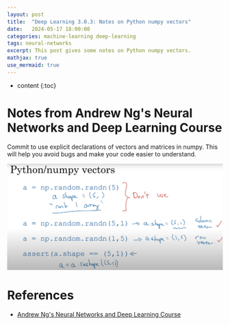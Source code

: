 ```yaml
---
layout: post
title:  "Deep Learning 3.0.3: Notes on Python numpy vectors"
date:   2024-05-17 18:00:00
categories: machine-learning deep-learning
tags: neural-networks
excerpt: This post gives some notes on Python numpy vectors.
mathjax: true
use_mermaid: true
---
```


* content
{:toc}

# Notes from Andrew Ng's Neural Networks and Deep Learning Course
Commit to use explicit declarations of vectors and matrices in numpy. This will help you avoid bugs and make your code easier to understand.

![numpy_shape.png](/assets/images/deep_learning/303/numpy_shape.png)


# References
- [Andrew Ng's Neural Networks and Deep Learning Course](https://www.coursera.org/learn/neural-networks-deep-learning)